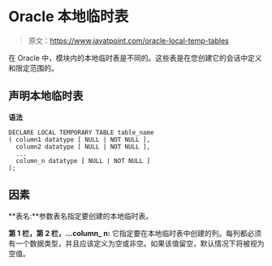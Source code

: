 # Oracle 本地临时表

> 原文：<https://www.javatpoint.com/oracle-local-temp-tables>

在 Oracle 中，模块内的本地临时表是不同的。这些表是在您创建它的会话中定义和限定范围的。

## 声明本地临时表

**语法**

```
DECLARE LOCAL TEMPORARY TABLE table_name
( column1 datatype [ NULL | NOT NULL ],
  column2 datatype [ NULL | NOT NULL ],
  ...
  column_n datatype [ NULL | NOT NULL ]
);

```

## 因素

**表名:**参数表名指定要创建的本地临时表。

**第 1 栏，第 2 栏，...column_ n:** 它指定要在本地临时表中创建的列。每列都必须有一个数据类型，并且应该定义为空或非空。如果该值留空，默认情况下将被视为空值。